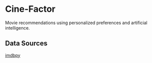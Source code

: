 # Cine-Factor

Movie recommendations using personalized preferences and artificial intelligence.

## Data Sources

[imdbpy](https://imdbpy.readthedocs.io/en/latest/)
